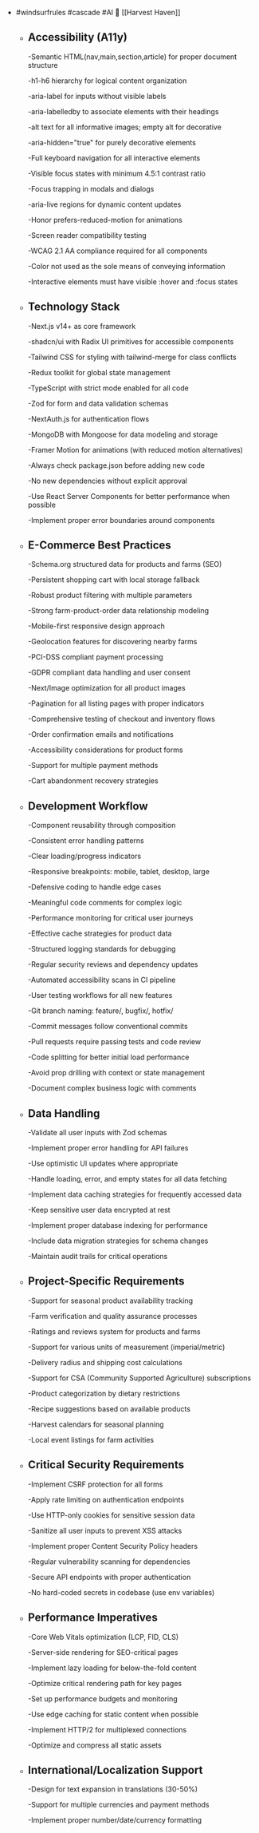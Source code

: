 - #windsurfrules #cascade #AI 🤖  [[Harvest Haven]]
	- ## Accessibility (A11y)
	  
	  -Semantic HTML(nav,main,section,article) for proper document structure
	  
	  -h1-h6 hierarchy for logical content organization
	  
	  -aria-label for inputs without visible labels
	  
	  -aria-labelledby to associate elements with their headings
	  
	  -alt text for all informative images; empty alt for decorative
	  
	  -aria-hidden="true" for purely decorative elements
	  
	  -Full keyboard navigation for all interactive elements
	  
	  -Visible focus states with minimum 4.5:1 contrast ratio
	  
	  -Focus trapping in modals and dialogs
	  
	  -aria-live regions for dynamic content updates
	  
	  -Honor prefers-reduced-motion for animations
	  
	  -Screen reader compatibility testing
	  
	  -WCAG 2.1 AA compliance required for all components
	  
	  -Color not used as the sole means of conveying information
	  
	  -Interactive elements must have visible :hover and :focus states
	- ## Technology Stack
	  
	  -Next.js v14+ as core framework
	  
	  -shadcn/ui with Radix UI primitives for accessible components
	  
	  -Tailwind CSS for styling with tailwind-merge for class conflicts
	  
	  -Redux toolkit for global state management
	  
	  -TypeScript with strict mode enabled for all code
	  
	  -Zod for form and data validation schemas
	  
	  -NextAuth.js for authentication flows
	  
	  -MongoDB with Mongoose for data modeling and storage
	  
	  -Framer Motion for animations (with reduced motion alternatives)
	  
	  -Always check package.json before adding new code
	  
	  -No new dependencies without explicit approval
	  
	  -Use React Server Components for better performance when possible
	  
	  -Implement proper error boundaries around components
	- ## E-Commerce Best Practices
	  
	  -Schema.org structured data for products and farms (SEO)
	  
	  -Persistent shopping cart with local storage fallback
	  
	  -Robust product filtering with multiple parameters
	  
	  -Strong farm-product-order data relationship modeling
	  
	  -Mobile-first responsive design approach
	  
	  -Geolocation features for discovering nearby farms
	  
	  -PCI-DSS compliant payment processing
	  
	  -GDPR compliant data handling and user consent
	  
	  -Next/Image optimization for all product images
	  
	  -Pagination for all listing pages with proper indicators
	  
	  -Comprehensive testing of checkout and inventory flows
	  
	  -Order confirmation emails and notifications
	  
	  -Accessibility considerations for product forms
	  
	  -Support for multiple payment methods
	  
	  -Cart abandonment recovery strategies
	- ## Development Workflow
	  
	  -Component reusability through composition
	  
	  -Consistent error handling patterns
	  
	  -Clear loading/progress indicators
	  
	  -Responsive breakpoints: mobile, tablet, desktop, large
	  
	  -Defensive coding to handle edge cases
	  
	  -Meaningful code comments for complex logic
	  
	  -Performance monitoring for critical user journeys
	  
	  -Effective cache strategies for product data
	  
	  -Structured logging standards for debugging
	  
	  -Regular security reviews and dependency updates
	  
	  -Automated accessibility scans in CI pipeline
	  
	  -User testing workflows for all new features
	  
	  -Git branch naming: feature/, bugfix/, hotfix/
	  
	  -Commit messages follow conventional commits
	  
	  -Pull requests require passing tests and code review
	  
	  -Code splitting for better initial load performance
	  
	  -Avoid prop drilling with context or state management
	  
	  -Document complex business logic with comments
	- ## Data Handling
	  
	  -Validate all user inputs with Zod schemas
	  
	  -Implement proper error handling for API failures
	  
	  -Use optimistic UI updates where appropriate
	  
	  -Handle loading, error, and empty states for all data fetching
	  
	  -Implement data caching strategies for frequently accessed data
	  
	  -Keep sensitive user data encrypted at rest
	  
	  -Implement proper database indexing for performance
	  
	  -Include data migration strategies for schema changes
	  
	  -Maintain audit trails for critical operations
	- ## Project-Specific Requirements
	  
	  -Support for seasonal product availability tracking
	  
	  -Farm verification and quality assurance processes
	  
	  -Ratings and reviews system for products and farms
	  
	  -Support for various units of measurement (imperial/metric)
	  
	  -Delivery radius and shipping cost calculations
	  
	  -Support for CSA (Community Supported Agriculture) subscriptions
	  
	  -Product categorization by dietary restrictions
	  
	  -Recipe suggestions based on available products
	  
	  -Harvest calendars for seasonal planning
	  
	  -Local event listings for farm activities
	- ## Critical Security Requirements
	  
	  -Implement CSRF protection for all forms
	  
	  -Apply rate limiting on authentication endpoints
	  
	  -Use HTTP-only cookies for sensitive session data
	  
	  -Sanitize all user inputs to prevent XSS attacks
	  
	  -Implement proper Content Security Policy headers
	  
	  -Regular vulnerability scanning for dependencies
	  
	  -Secure API endpoints with proper authentication
	  
	  -No hard-coded secrets in codebase (use env variables)
	- ## Performance Imperatives
	  
	  -Core Web Vitals optimization (LCP, FID, CLS)
	  
	  -Server-side rendering for SEO-critical pages
	  
	  -Implement lazy loading for below-the-fold content
	  
	  -Optimize critical rendering path for key pages
	  
	  -Set up performance budgets and monitoring
	  
	  -Use edge caching for static content when possible
	  
	  -Implement HTTP/2 for multiplexed connections
	  
	  -Optimize and compress all static assets
	- ## International/Localization Support
	  
	  -Design for text expansion in translations (30-50%)
	  
	  -Support for multiple currencies and payment methods
	  
	  -Implement proper number/date/currency formatting